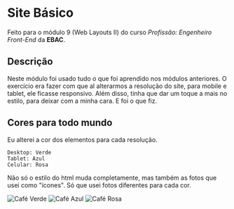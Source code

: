 # Site Básico

Feito para o módulo 9 (Web Layouts II) do curso _Profissão: Engenheiro Front-End_ da **EBAC**.

## Descrição

Neste módulo foi usado tudo o que foi aprendido nos módulos anteriores. O exercício era fazer com que al alterarmos a resolução do site, para mobile e tablet, ele ficasse responsivo. Além disso, tinha que dar um toque a mais no estilo, para deixar com a minha cara. E foi o que fiz.

## Cores para todo mundo

Eu alterei a cor dos elementos para cada resolução.

```Dispositivos e Cores
Desktop: Verde
Tablet: Azul
Celular: Rosa
```

Não só o estilo do html muda completamente, mas também as fotos que usei como "ícones". Só que usei fotos diferentes para cada cor.

![Café Verde](https://i.imgur.com/xXg1Hr3.png)
![Café Azul](https://i.imgur.com/6RClVvy.png)
![Café Rosa](https://i.imgur.com/UK0c8Xc.png)
